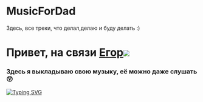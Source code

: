 # MusicForDad
Здесь, все треки, что делал,делаю и буду делать :)
# Привет, на связи [Егор](https://github.com/KostikovE)![](https://github.com/blackcater/blackcater/raw/main/images/Hi.gif) 
### Здесь я выкладываю свою музыку, её можно даже слушать 😲


[![Typing SVG](https://readme-typing-svg.herokuapp.com?color=%2336BCF7&lines=Сейчас+я+пишу+эмбиент)](https://git.io/typing-svg)
